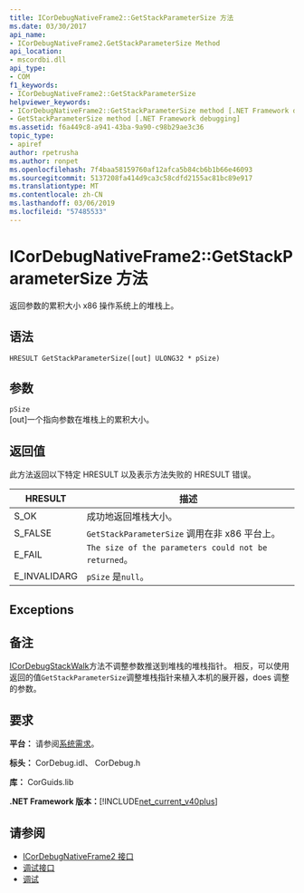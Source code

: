 ```yaml
---
title: ICorDebugNativeFrame2::GetStackParameterSize 方法
ms.date: 03/30/2017
api_name:
- ICorDebugNativeFrame2.GetStackParameterSize Method
api_location:
- mscordbi.dll
api_type:
- COM
f1_keywords:
- ICorDebugNativeFrame2::GetStackParameterSize
helpviewer_keywords:
- ICorDebugNativeFrame2::GetStackParameterSize method [.NET Framework debugging]
- GetStackParameterSize method [.NET Framework debugging]
ms.assetid: f6a449c8-a941-43ba-9a90-c98b29ae3c36
topic_type:
- apiref
author: rpetrusha
ms.author: ronpet
ms.openlocfilehash: 7f4baa58159760af12afca5b84cb6b1b66e46093
ms.sourcegitcommit: 5137208fa414d9ca3c58cdfd2155ac81bc89e917
ms.translationtype: MT
ms.contentlocale: zh-CN
ms.lasthandoff: 03/06/2019
ms.locfileid: "57485533"
---
```

# <a name="icordebugnativeframe2getstackparametersize-method"></a>ICorDebugNativeFrame2::GetStackParameterSize 方法
返回参数的累积大小 x86 操作系统上的堆栈上。  
  
## <a name="syntax"></a>语法  
  
```  
HRESULT GetStackParameterSize([out] ULONG32 * pSize)  
```  
  
## <a name="parameters"></a>参数  
 `pSize`  
 [out]一个指向参数在堆栈上的累积大小。  
  
## <a name="return-value"></a>返回值  
 此方法返回以下特定 HRESULT 以及表示方法失败的 HRESULT 错误。  
  
|HRESULT|描述|  
|-------------|-----------------|  
|S_OK|成功地返回堆栈大小。|  
|S_FALSE|`GetStackParameterSize` 调用在非 x86 平台上。|  
|E_FAIL|`The size of the parameters could not be returned`。|  
|E_INVALIDARG|`pSize` 是`null`。|  
  
## <a name="exceptions"></a>Exceptions  
  
## <a name="remarks"></a>备注  
 [ICorDebugStackWalk](../../../../docs/framework/unmanaged-api/debugging/icordebugstackwalk-interface.md)方法不调整参数推送到堆栈的堆栈指针。 相反，可以使用返回的值`GetStackParameterSize`调整堆栈指针来植入本机的展开器，does 调整的参数。  
  
## <a name="requirements"></a>要求  
 **平台：** 请参阅[系统需求](../../../../docs/framework/get-started/system-requirements.md)。  
  
 **标头：** CorDebug.idl、 CorDebug.h  
  
 **库：** CorGuids.lib  
  
 **.NET Framework 版本：**[!INCLUDE[net_current_v40plus](../../../../includes/net-current-v40plus-md.md)]  
  
## <a name="see-also"></a>请参阅
- [ICorDebugNativeFrame2 接口](../../../../docs/framework/unmanaged-api/debugging/icordebugnativeframe2-interface.md)
- [调试接口](../../../../docs/framework/unmanaged-api/debugging/debugging-interfaces.md)
- [调试](../../../../docs/framework/unmanaged-api/debugging/index.md)
